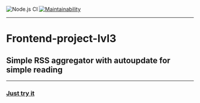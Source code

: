 ![Node.js CI](https://github.com/sdwayy/frontend-project-lvl3/workflows/Node.js%20CI/badge.svg?branch=master) [![Maintainability](https://api.codeclimate.com/v1/badges/0c233e7d1828a30a96ba/maintainability)](https://codeclimate.com/github/sdwayy/frontend-project-lvl3/maintainability)
***
# Frontend-project-lvl3
## Simple RSS aggregator with autoupdate for simple reading 
***
### [Just try it](https://rss-reader-hopmng3zx.vercel.app/)
